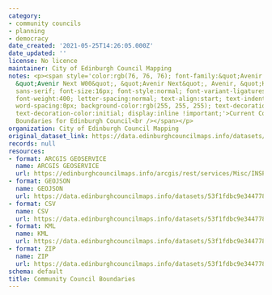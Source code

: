 ```yaml
---
category:
- community councils
- planning
- democracy
date_created: '2021-05-25T14:26:05.000Z'
date_updated: ''
license: No licence
maintainer: City of Edinburgh Council Mapping
notes: <p><span style='color:rgb(76, 76, 76); font-family:&quot;Avenir Next W01&quot;,
  &quot;Avenir Next W00&quot;, &quot;Avenir Next&quot;, Avenir, &quot;Helvetica Neue&quot;,
  sans-serif; font-size:16px; font-style:normal; font-variant-ligatures:normal; font-variant-caps:normal;
  font-weight:400; letter-spacing:normal; text-align:start; text-indent:0px; text-transform:none;
  word-spacing:0px; background-color:rgb(255, 255, 255); text-decoration-style:initial;
  text-decoration-color:initial; display:inline !important;'>Current Community Council
  Boundaries for Edinburgh Council<br /></span></p>
organization: City of Edinburgh Council Mapping
original_dataset_link: https://data.edinburghcouncilmaps.info/datasets/53f1fdbc9e344778984441681f1c5bd4_25
records: null
resources:
- format: ARCGIS GEOSERVICE
  name: ARCGIS GEOSERVICE
  url: https://edinburghcouncilmaps.info/arcgis/rest/services/Misc/INSPIRE/MapServer/25
- format: GEOJSON
  name: GEOJSON
  url: https://data.edinburghcouncilmaps.info/datasets/53f1fdbc9e344778984441681f1c5bd4_25.geojson?outSR=%7B%22latestWkid%22%3A27700%2C%22wkid%22%3A27700%7D
- format: CSV
  name: CSV
  url: https://data.edinburghcouncilmaps.info/datasets/53f1fdbc9e344778984441681f1c5bd4_25.csv?outSR=%7B%22latestWkid%22%3A27700%2C%22wkid%22%3A27700%7D
- format: KML
  name: KML
  url: https://data.edinburghcouncilmaps.info/datasets/53f1fdbc9e344778984441681f1c5bd4_25.kml?outSR=%7B%22latestWkid%22%3A27700%2C%22wkid%22%3A27700%7D
- format: ZIP
  name: ZIP
  url: https://data.edinburghcouncilmaps.info/datasets/53f1fdbc9e344778984441681f1c5bd4_25.zip?outSR=%7B%22latestWkid%22%3A27700%2C%22wkid%22%3A27700%7D
schema: default
title: Community Council Boundaries
---
```


